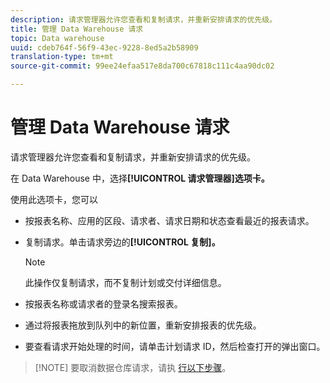 ```yaml
---
description: 请求管理器允许您查看和复制请求，并重新安排请求的优先级。
title: 管理 Data Warehouse 请求
topic: Data warehouse
uuid: cdeb764f-56f9-43ec-9228-8ed5a2b58909
translation-type: tm+mt
source-git-commit: 99ee24efaa517e8da700c67818c111c4aa90dc02

---
```



# 管理 Data Warehouse 请求

请求管理器允许您查看和复制请求，并重新安排请求的优先级。

在 Data Warehouse 中，选择&#x200B;**[!UICONTROL 请求管理器]选项卡。**

使用此选项卡，您可以

* 按报表名称、应用的区段、请求者、请求日期和状态查看最近的报表请求。
* 复制请求。单击请求旁边的&#x200B;**[!UICONTROL 复制]。**

   >[!NOTE]
   >
   >此操作仅复制请求，而不复制计划或交付详细信息。

* 按报表名称或请求者的登录名搜索报表。
* 通过将报表拖放到队列中的新位置，重新安排报表的优先级。
* 要查看请求开始处理的时间，请单击计划请求 ID，然后检查打开的弹出窗口。

> [!NOTE] 要取消数据仓库请求，请执 [行以下步骤](https://helpx.adobe.com/analytics/kb/cancel-data-warehouse-requests.html)。

